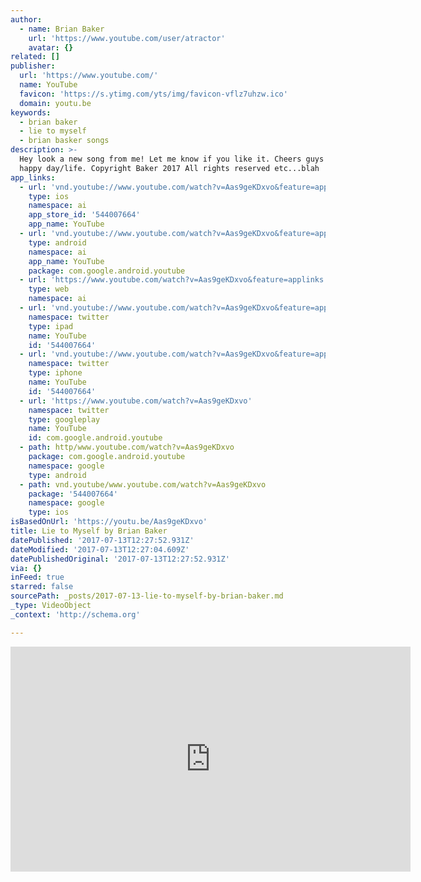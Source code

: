 ```yaml
---
author:
  - name: Brian Baker
    url: 'https://www.youtube.com/user/atractor'
    avatar: {}
related: []
publisher:
  url: 'https://www.youtube.com/'
  name: YouTube
  favicon: 'https://s.ytimg.com/yts/img/favicon-vflz7uhzw.ico'
  domain: youtu.be
keywords:
  - brian baker
  - lie to myself
  - brian basker songs
description: >-
  Hey look a new song from me! Let me know if you like it. Cheers guys - have a
  happy day/life. Copyright Baker 2017 All rights reserved etc...blah
app_links:
  - url: 'vnd.youtube://www.youtube.com/watch?v=Aas9geKDxvo&feature=applinks'
    type: ios
    namespace: ai
    app_store_id: '544007664'
    app_name: YouTube
  - url: 'vnd.youtube://www.youtube.com/watch?v=Aas9geKDxvo&feature=applinks'
    type: android
    namespace: ai
    app_name: YouTube
    package: com.google.android.youtube
  - url: 'https://www.youtube.com/watch?v=Aas9geKDxvo&feature=applinks'
    type: web
    namespace: ai
  - url: 'vnd.youtube://www.youtube.com/watch?v=Aas9geKDxvo&feature=applinks'
    namespace: twitter
    type: ipad
    name: YouTube
    id: '544007664'
  - url: 'vnd.youtube://www.youtube.com/watch?v=Aas9geKDxvo&feature=applinks'
    namespace: twitter
    type: iphone
    name: YouTube
    id: '544007664'
  - url: 'https://www.youtube.com/watch?v=Aas9geKDxvo'
    namespace: twitter
    type: googleplay
    name: YouTube
    id: com.google.android.youtube
  - path: http/www.youtube.com/watch?v=Aas9geKDxvo
    package: com.google.android.youtube
    namespace: google
    type: android
  - path: vnd.youtube/www.youtube.com/watch?v=Aas9geKDxvo
    package: '544007664'
    namespace: google
    type: ios
isBasedOnUrl: 'https://youtu.be/Aas9geKDxvo'
title: Lie to Myself by Brian Baker
datePublished: '2017-07-13T12:27:52.931Z'
dateModified: '2017-07-13T12:27:04.609Z'
datePublishedOriginal: '2017-07-13T12:27:52.931Z'
via: {}
inFeed: true
starred: false
sourcePath: _posts/2017-07-13-lie-to-myself-by-brian-baker.md
_type: VideoObject
_context: 'http://schema.org'

---
```

<iframe src="https://cdn.embedly.com/widgets/media.html?src=https%3A%2F%2Fwww.youtube.com%2Fembed%2FAas9geKDxvo%3Ffeature%3Doembed&amp;url=http%3A%2F%2Fwww.youtube.com%2Fwatch%3Fv%3DAas9geKDxvo&amp;image=https%3A%2F%2Fi.ytimg.com%2Fvi%2FAas9geKDxvo%2Fhqdefault.jpg&amp;key=a715cf41cc93453ca338d350cd26f87b&amp;type=text%2Fhtml&amp;schema=youtube" width="640" height="360" scrolling="no" frameborder="0" allowfullscreen="" style=""></iframe>